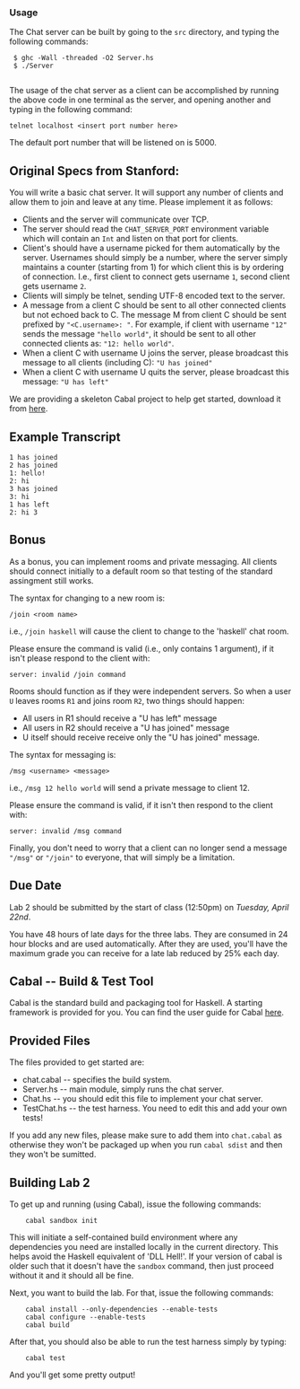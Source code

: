 ### Usage

  The Chat server can be built by going to the `src` directory, and
typing the following commands:

```
 $ ghc -Wall -threaded -O2 Server.hs
 $ ./Server
 
```
The usage of the chat server as a client can be accomplished by running
the above code in one terminal as the server, and opening another and typing
in the following command:

```
telnet localhost <insert port number here>
```

The default port number that will be listened on is 5000.

## Original Specs from Stanford:

You will write a basic chat server. It will support any number of
clients and allow them to join and leave at any time. Please implement
it as follows:

* Clients and the server will communicate over TCP.
* The server should read the `CHAT_SERVER_PORT` environment variable
  which will contain an `Int` and listen on that port for clients.
* Client's should have a username picked for them automatically by the
  server. Usernames should simply be a number, where the server simply
  maintains a counter (starting from 1) for which client this is by
  ordering of connection. I.e., first client to connect gets username
  `1`, second client gets username `2`.
* Clients will simply be telnet, sending UTF-8 encoded text to the
  server.
* A message from a client C should be sent to all other connected
  clients but not echoed back to C. The message M from client C should
  be sent prefixed by `"<C.username>: "`. For example, if client with
  username `"12"` sends the message `"hello world"`, it should be sent
  to all other connected clients as: `"12: hello world"`.
* When a client C with username U joins the server, please broadcast
  this message to all clients (including C): `"U has joined"`
* When a client C with username U quits the server, please broadcast
  this message: `"U has left"`

We are providing a skeleton Cabal project to help get started,
download it from
[here](http://www.scs.stanford.edu/14sp-cs240h/labs/lab2.tar.gz).

## Example Transcript

```
1 has joined
2 has joined
1: hello!
2: hi
3 has joined
3: hi
1 has left
2: hi 3
```

## Bonus

As a bonus, you can implement rooms and private messaging. All clients
should connect initially to a default room so that testing of the
standard assingment still works.

The syntax for changing to a new room is:

```
/join <room name>
```

i.e., `/join haskell` will cause the client to change to the 'haskell'
chat room.

Please ensure the command is valid (i.e., only contains 1 argument),
if it isn't please respond to the client with:

```
server: invalid /join command
```

Rooms should function as if they were independent servers. So when a
user `U` leaves rooms `R1` and joins room `R2`, two things should
happen:

* All users in R1 should receive a "U has left" message
* All users in R2 should receive a "U has joined" message
* U itself should receive receive only the "U has joined" message.

The syntax for messaging is:

```
/msg <username> <message>
```

i.e., `/msg 12 hello world` will send a private message to client 12.

Please ensure the command is valid, if it isn't then respond to the
client with:

```
server: invalid /msg command
```

Finally, you don't need to worry that a client can no longer send a
message `"/msg"` or `"/join"` to everyone, that will simply be a
limitation.

## Due Date

Lab 2 should be submitted by the start of class (12:50pm) on *Tuesday,
April 22nd*.

You have 48 hours of late days for the three labs. They are consumed
in 24 hour blocks and are used automatically. After they are used,
you'll have the maximum grade you can receive for a late lab reduced
by 25% each day.

## Cabal -- Build & Test Tool

Cabal is the standard build and packaging tool for Haskell. A starting
framework is provided for you. You can find the user guide for Cabal
[here](http://www.haskell.org/cabal/users-guide/developing-packages.html#test-suites).

## Provided Files

The files provided to get started are:

* chat.cabal -- specifies the build system.
* Server.hs -- main module, simply runs the chat server.
* Chat.hs -- you should edit this file to implement your chat server.
* TestChat.hs -- the test harness. You need to edit this and add your
  own tests!

If you add any new files, please make sure to add them into
`chat.cabal` as otherwise they won't be packaged up when you run
`cabal sdist` and then they won't be sumitted.

## Building Lab 2

To get up and running (using Cabal), issue the following commands:

        cabal sandbox init

This will initiate a self-contained build environment where any
dependencies you need are installed locally in the current directory.
This helps avoid the Haskell equivalent of 'DLL Hell!'. If your
version of cabal is older such that it doesn't have the `sandbox`
command, then just proceed without it and it should all be fine.

Next, you want to build the lab. For that, issue the following
commands:

        cabal install --only-dependencies --enable-tests
        cabal configure --enable-tests
        cabal build

After that, you should also be able to run the test harness simply by
typing:

        cabal test

And you'll get some pretty output!
